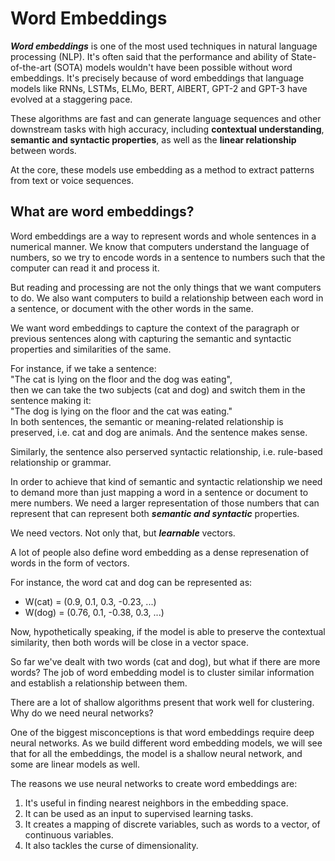 # Word Embeddings

**_Word embeddings_** is one of the most used techniques in natural language processing (NLP).
It's often said that the performance and ability of State-of-the-art (SOTA) models wouldn't have been possible without
word embeddings.
It's precisely because of word embeddings that language models like RNNs, LSTMs, ELMo, BERT, AlBERT, GPT-2 and GPT-3
have evolved at a staggering pace.

These algorithms are fast and can generate language sequences and other downstream tasks with high accuracy, including
**contextual understanding**, **semantic and syntactic properties**, as well as the **linear relationship** between words.

At the core, these models use embedding as a method to extract patterns from text or voice sequences.

## What are word embeddings?
Word embeddings are a way to represent words and whole sentences in a numerical manner. We know that computers understand
the language of numbers, so we try to encode words in a sentence to numbers such that the computer can read it and
process it.

But reading and processing are not the only things that we want computers to do. We also want computers to build a
relationship between each word in a sentence, or document with the other words in the same.

We want word embeddings to capture the context of the paragraph or previous sentences along with capturing the semantic 
and syntactic properties and similarities of the same.

For instance, if we take a sentence: \
"The cat is lying on the floor and the dog was eating", \
then we can take the two subjects (cat and dog) and switch them in the sentence making it: \
"The dog is lying on the floor and the cat was eating." \
In both sentences, the semantic or meaning-related relationship is preserved, i.e. cat and dog are animals. And the
sentence makes sense.

Similarly, the sentence also perserved syntactic relationship, i.e. rule-based relationship or grammar.

In order to achieve that kind of semantic and syntactic relationship we need to demand more than just mapping a word in
a sentence or document to mere numbers. We need a larger representation of those numbers that can represent that can
represent both **_semantic and syntactic_** properties.

We need vectors. Not only that, but **_learnable_** vectors.

A lot of people also define word embedding as a dense represenation of words in the form of vectors.

For instance, the word cat and dog can be represented as:
* W(cat) = (0.9, 0.1, 0.3, -0.23, ...)
* W(dog) = (0.76, 0.1, -0.38, 0.3, ...)

Now, hypothetically speaking, if the model is able to preserve the contextual similarity, then both words will be close 
in a vector space.

So far we've dealt with two words (cat and dog), but what if there are more words?
The job of word embedding model is to cluster similar information and establish a relationship between them.

There are a lot of shallow algorithms present that work well for clustering. Why do we need neural networks?

One of the biggest misconceptions is that word embeddings require deep neural networks. As we build different word
embedding models, we will see that for all the embeddings, the model is a shallow neural network, and some are linear
models as well.

The reasons we use neural networks to create word embeddings are:
1. It's useful in finding nearest neighbors in the embedding space.
2. It can be used as an input to supervised learning tasks.
3. It creates a mapping of discrete variables, such as words to a vector, of continuous variables.
4. It also tackles the curse of dimensionality.
